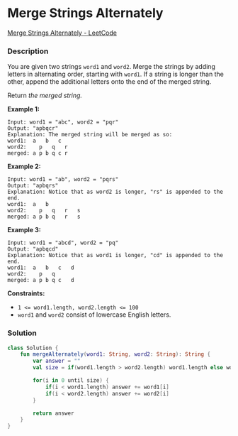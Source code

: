 # Merge Strings Alternately

[Merge Strings Alternately - LeetCode](https://leetcode.com/problems/merge-strings-alternately/description/)

### Description

You are given two strings `word1` and `word2`. Merge the strings by adding letters in alternating order, starting with `word1`. If a string is longer than the other, append the additional letters onto the end of the merged string.

Return *the merged string.*

**Example 1:**

```
Input: word1 = "abc", word2 = "pqr"
Output: "apbqcr"
Explanation: The merged string will be merged as so:
word1:  a   b   c
word2:    p   q   r
merged: a p b q c r

```

**Example 2:**

```
Input: word1 = "ab", word2 = "pqrs"
Output: "apbqrs"
Explanation: Notice that as word2 is longer, "rs" is appended to the end.
word1:  a   b
word2:    p   q   r   s
merged: a p b q   r   s

```

**Example 3:**

```
Input: word1 = "abcd", word2 = "pq"
Output: "apbqcd"
Explanation: Notice that as word1 is longer, "cd" is appended to the end.
word1:  a   b   c   d
word2:    p   q
merged: a p b q c   d

```

**Constraints:**

- `1 <= word1.length, word2.length <= 100`
- `word1` and `word2` consist of lowercase English letters.

### Solution

```kotlin
class Solution {
    fun mergeAlternately(word1: String, word2: String): String {
        var answer = ""
        val size = if(word1.length > word2.length) word1.length else word2.length

        for(i in 0 until size) {
            if(i < word1.length) answer += word1[i]
            if(i < word2.length) answer += word2[i]
        }

        return answer
    }
}
```